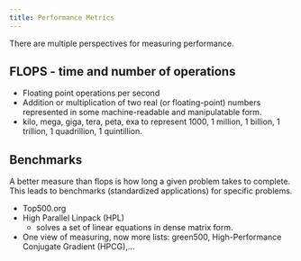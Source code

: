 ```yaml
---
title: Performance Metrics
---
```


There are multiple perspectives for measuring performance.

## FLOPS - time and number of operations
- Floating point operations per second
- Addition or multiplication of two real (or floating-point) numbers represented in some machine-readable and manipulatable form.
- kilo, mega, giga, tera, peta, exa to represent 1000, 1 million, 1 billion, 1 trillion, 1 quadrillion, 1 quintillion.

## Benchmarks
A better measure than flops is how long a given problem takes to complete. This leads to benchmarks (standardized applications) for specific problems.
- Top500.org
- High Parallel Linpack (HPL)
	- solves a set of linear equations in dense matrix form.
- One view of measuring, now more lists: green500, High-Performance Conjugate Gradient (HPCG),...